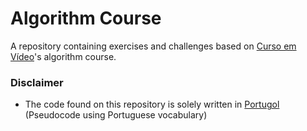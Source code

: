# Algorithm Course

A repository containing exercises and challenges based on [Curso em Vídeo](https://www.cursoemvideo.com/)'s algorithm course.

### Disclaimer

- The code found on this repository is solely written in [Portugol](https://en.wiktionary.org/wiki/Portugol) (Pseudocode using Portuguese vocabulary)